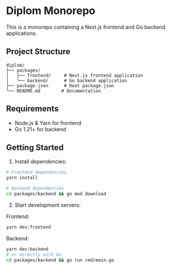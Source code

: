 # Diplom Monorepo

This is a monorepo containing a Next.js frontend and Go backend applications.

## Project Structure

```
diplom/
├── packages/
│   ├── frontend/     # Next.js frontend application
│   └── backend/      # Go backend application
├── package.json      # Root package.json
└── README.md        # Documentation
```

## Requirements

- Node.js & Yarn for frontend
- Go 1.21+ for backend

## Getting Started

1. Install dependencies:

```bash
# Frontend dependencies
yarn install

# Backend dependencies
cd packages/backend && go mod download
```

2. Start development servers:

Frontend:

```bash
yarn dev:frontend
```

Backend:

```bash
yarn dev:backend
# or directly with Go
cd packages/backend && go run cmd/main.go
```
